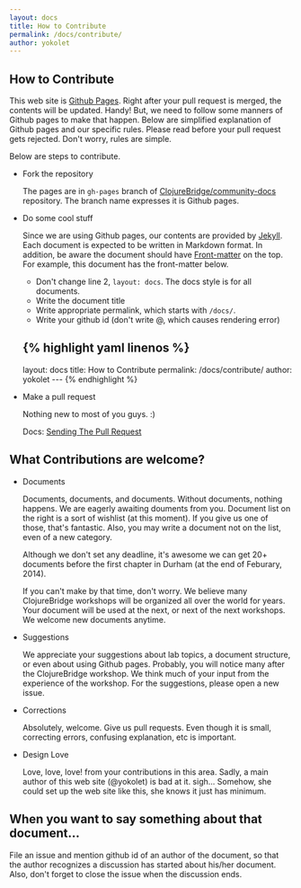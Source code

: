```yaml
---
layout: docs
title: How to Contribute
permalink: /docs/contribute/
author: yokolet
---
```


## How to Contribute

This web site is [Github Pages](http://pages.github.com/).
Right after your pull request is merged, the contents will be updated. Handy!
But, we need to follow some manners of Github pages to make that happen.
Below are simplified explanation of Github pages and our specific rules.
Please read before your pull request gets rejected. Don't worry, rules are simple.

Below are steps to contribute.

- Fork the repository

    The pages are in `gh-pages` branch of [ClojureBridge/community-docs](https://github.com/ClojureBridge/community-docs) repository. The branch name expresses it is Github pages.

- Do some cool stuff

    Since we are using Github pages, our contents are provided by [Jekyll](http://jekyllrb.com/docs/home/). Each document is expected to be written in Markdown format. In addition, be aware the document should have [Front-matter](http://jekyllrb.com/docs/frontmatter/) on the top. For example, this document has the front-matter below.

    - Don't change line 2, `layout: docs`. The docs style is for all documents.
    - Write the document title
    - Write appropriate permalink, which starts with `/docs/`.
    - Write your github id (don't write @, which causes rendering error)

    {% highlight yaml linenos %}
    ---
    layout: docs
    title: How to Contribute
    permalink: /docs/contribute/
    author: yokolet
    --- {% endhighlight %}


- Make a pull request

    Nothing new to most of you guys. :)

    Docs:
    [Sending The Pull Request](https://help.github.com/articles/using-pull-requests#sending-the-pull-request)


## What Contributions are welcome?

- Documents

    Documents, documents, and documents. Without documents, nothing happens.
We are eagerly awaiting douments from you.
Document list on the right is a sort of wishlist (at this moment).
If you give us one of those, that's fantastic.
Also, you may write a document not on the list, even of a new category.

    Although we don't set any deadline,
it's awesome we can get 20+ documents before the first chapter in Durham (at the end of Feburary, 2014).

    If you can't make by that time, don't worry.
We believe many ClojureBridge workshops will be organized all over the world for years.
Your document will be used at the next, or next of the next workshops.
We welcome new documents anytime.


- Suggestions

    We appreciate your suggestions about lab topics, a document structure,
or even about using Github pages.
Probably, you will notice many after the ClojureBridge workshop.
We think much of your input from the experience of the workshop.
For the suggestions, please open a new issue.


- Corrections

    Absolutely, welcome. Give us pull requests.
Even though it is small, correcting errors, confusing explanation, etc is important.


- Design Love

    Love, love, love! from your contributions in this area.
Sadly, a main author of this web site (@yokolet) is bad at it. sigh...
Somehow, she could set up the web site like this, she knows it just has minimum.


## When you want to say something about that document...

File an issue and mention github id of an author of the document,
so that the author recognizes a discussion has started about his/her document.
Also, don't forget to close the issue when the discussion ends.
